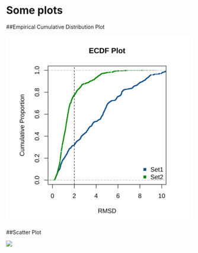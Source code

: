 # Some plots


##Empirical Cumulative Distribution Plot

![](ecdf/rmsd.tiff)

##Scatter Plot

![](scatter/scatter.tiff)
